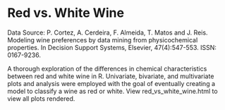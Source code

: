 # Red vs. White Wine

Data Source: P. Cortez, A. Cerdeira, F. Almeida, T. Matos and J. Reis. Modeling wine preferences by data mining from physicochemical properties. In Decision Support Systems, Elsevier, 47(4):547-553. ISSN: 0167-9236.

A thorough exploration of the differences in chemical characteristics between red and white wine in R.  Univariate, bivariate, and multivariate plots and analysis were employed with the goal of eventually creating a model to classify a wine as red or white.  View red_vs_white_wine.html to view all plots rendered.
